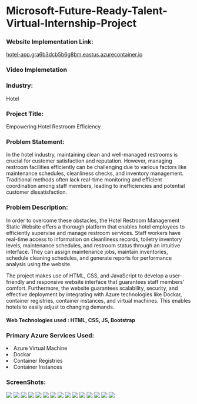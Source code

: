 <h1>Microsoft-Future-Ready-Talent-Virtual-Internship-Project</h1>

<h3>Website Implementation Link:</h3>
<a href="hotel-app.gra6b3dcb5b6g8bm.eastus.azurecontainer.io">hotel-app.gra6b3dcb5b6g8bm.eastus.azurecontainer.io</a>


<h3>Video Implemetation</h3>


<h3>Industry:</h3>
Hotel


<h3>Project Title: </h3>
Empowering Hotel Restroom Efficiency

<h3>Problem Statement:</h3>
In the hotel industry, maintaining clean and well-managed restrooms is crucial for customer satisfaction and reputation. However, managing restroom facilities efficiently can be challenging due to various factors like maintenance schedules, cleanliness checks, and inventory management. Traditional methods often lack real-time monitoring and efficient coordination among staff members, leading to inefficiencies and potential customer dissatisfaction.

<h3>Problem Description:</h3>
In order to overcome these obstacles, the Hotel Restroom Management Static Website offers a thorough platform that enables hotel employees to efficiently supervise and manage restroom services. Staff workers have real-time access to information on cleanliness records, toiletry inventory levels, maintenance schedules, and restroom status through an intuitive interface. They can assign maintenance jobs, maintain inventories, schedule cleaning schedules, and generate reports for performance analysis using the website.

The project makes use of HTML, CSS, and JavaScript to develop a user-friendly and responsive website interface that guarantees staff members' comfort. Furthermore, the website guarantees scalability, security, and effective deployment by integrating with Azure technologies like Dockar, container registries, container instances, and virtual machines. This enables hotels to easily adjust to changing demands.

<h4>Web Technologies used : HTML, CSS, JS, Bootstrap</h4>

<h3>Primary Azure Services Used:</h3>
<li>Azure Virtual Machine</li>
<li>Dockar</li>
<li>Container Registries</li>
<li>Container Instances</li>


<h3>ScreenShots:</h3>

<img src="https://github.com/ChavanVaishu18/my_project_azure/blob/master/assets/Screenshot%202023-11-22%20165548.png"></img>
<img src="https://github.com/ChavanVaishu18/my_project_azure/blob/master/assets/vm1.png"></img>
<img src="https://github.com/ChavanVaishu18/my_project_azure/blob/master/assets/con_re.png"></img>
<img src="https://github.com/ChavanVaishu18/my_project_azure/blob/master/assets/cont_instance.png"></img>
<img src="https://github.com/ChavanVaishu18/my_project_azure/blob/master/assets/Screenshot%202023-11-22%20165806.png"></img>
<img src="https://github.com/ChavanVaishu18/my_project_azure/blob/master/assets/Screenshot%202023-11-22%20170142.png"></img>
<img src="https://github.com/ChavanVaishu18/my_project_azure/blob/master/assets/Screenshot%202023-11-22%20170200.png"></img>
<img src="https://github.com/ChavanVaishu18/my_project_azure/blob/master/assets/Screenshot%202023-11-22%20170547.png"></img>
<img src="https://github.com/ChavanVaishu18/my_project_azure/blob/master/assets/Screenshot%202023-11-22%20170612.png"></img>
<img src="https://github.com/ChavanVaishu18/my_project_azure/blob/master/assets/Screenshot%202023-11-22%20171141.png"></img>
<img src="https://github.com/ChavanVaishu18/my_project_azure/blob/master/assets/Screenshot%202023-11-22%20171214.png"></img>
<img src="https://github.com/ChavanVaishu18/my_project_azure/blob/master/assets/Screenshot%202023-11-22%20171234.png"></img>
<img src="https://github.com/ChavanVaishu18/my_project_azure/blob/master/assets/Screenshot%202023-11-22%20171322.png"></img>
<img src="https://github.com/ChavanVaishu18/my_project_azure/blob/master/assets/Screenshot%202023-11-22%20171335.png"></img>
<img src="https://github.com/ChavanVaishu18/my_project_azure/blob/master/assets/Screenshot%202023-11-22%20171416.png"></img>



